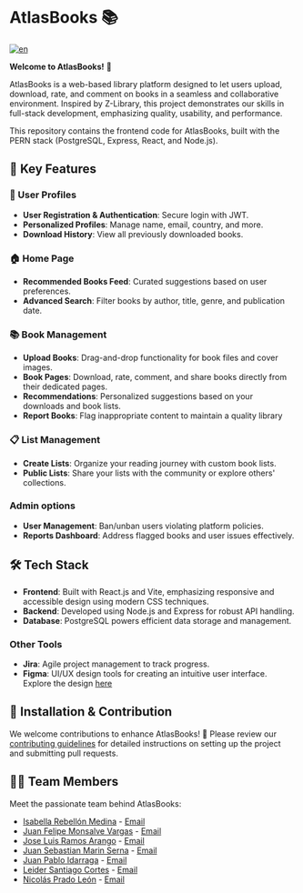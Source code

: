 # AtlasBooks 📚
[![en](https://img.shields.io/badge/lang-en-red.svg)](https://github.com/jfmonsa/AtlasBooks-front/blob/main/README.md)

**Welcome to AtlasBooks!** 🎉

AtlasBooks is a web-based library platform designed to let users upload, download, rate, and comment on books in a seamless and collaborative environment. Inspired by Z-Library, this project demonstrates our skills in full-stack development, emphasizing quality, usability, and performance.

This repository contains the frontend code for AtlasBooks, built with the PERN stack (PostgreSQL, Express, React, and Node.js).
<!--
<p align="center">
  <img alt="" src="./public/home-screenshot.png"  style="height:400px">
</p>
-->
<!-- https://github.com/jfmonsa/AtlasBooks-front/assets/81452967/8dd09f11-87a3-45e9-8479-ac7943c542ac -->

## 🚀 Key Features

### 📄 User Profiles

+ **User Registration & Authentication**: Secure login with JWT.
+ **Personalized Profiles**: Manage name, email, country, and more.
+ **Download History**: View all previously downloaded books.

### 🏠 Home Page
+ **Recommended Books Feed**: Curated suggestions based on user preferences.
+ **Advanced Search**: Filter books by author, title, genre, and publication date.

### 📚 Book Management
+ **Upload Books**: Drag-and-drop functionality for book files and cover images.
+ **Book Pages**: Download, rate, comment, and share books directly from their dedicated pages.
+ **Recommendations**: Personalized suggestions based on your downloads and book lists.
+ **Report Books**: Flag inappropriate content to maintain a quality library

### 📋 List Management
+ **Create Lists**: Organize your reading journey with custom book lists.
+ **Public Lists**: Share your lists with the community or explore others' collections.

### Admin options
+ **User Management**: Ban/unban users violating platform policies.
+ **Reports Dashboard**: Address flagged books and user issues effectively.

## 🛠 Tech Stack

+ **Frontend**: Built with React.js and Vite, emphasizing responsive and accessible design using modern CSS techniques.
+ **Backend**: Developed using Node.js and Express for robust API handling.
+ **Database**: PostgreSQL powers efficient data storage and management.

### Other Tools
- **Jira**: Agile project management to track progress.
- **Figma**: UI/UX design tools for creating an intuitive user interface. Explore the design  [here](https://www.figma.com/design/mgwoKhiK6PWJEddFpD78te/AtlasBooks?node-id=0-1&t=AN7QX4QfWvHQWtBI-1)

## 📝 Installation & Contribution
We welcome contributions to enhance AtlasBooks! 🚀
Please review our [contributing guidelines](CONTRIBUTING.md) for detailed instructions on setting up the project and submitting pull requests.

## 👩‍💻 Team Members
Meet the passionate team behind AtlasBooks:

- [Isabella Rebellón Medina](https://github.com/Issabella09) - [Email](mailto:isabella.rebellon@correounivalle.edu.co)
- [Juan Felipe Monsalve Vargas](https://github.com/jfmonsa) - [Email](mailto:juan.felipe.monsalve@correounivalle.edu.co)
- [Jose Luis Ramos Arango](https://github.com/RamSterB) - [Email](mailto:jose.luis.ramos@correounivalle.edu.co)
- [Juan Sebastian Marin Serna](https://github.com/JSebastianMarin) - [Email](mailto:juan.marin.serna@correounivalle.edu.co)
- [Juan Pablo Idarraga](https://github.com/JuanPidarraga) - [Email](mailto:idarraga.juan@correounivalle.edu.co)
- [Leider Santiago Cortes](https://github.com/LeiderCortes) - [Email](mailto:cortes.leider@correounivalle.edu.co)
- [Nicolás Prado León](https://github.com/NicolasPL64) - [Email](mailto:nicolas.prado@correounivalle.edu.co)
